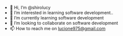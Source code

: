- 👋 Hi, I’m @shirolucy
- 👀 I’m interested in learning software development..
- 🌱 I’m currently learning software development 
- 💞️ I’m looking to collaborate on software development
- 📫 How to reach me on lucione975@gmail.com

<!---
shirolucy/shirolucy is a ✨ special ✨ repository because its `README.md` (this file) appears on your GitHub profile.
You can click the Preview link to take a look at your changes.
--->
